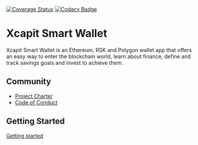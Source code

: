 [![Coverage Status](https://coveralls.io/repos/gitlab/xcapit-foss/app/badge.svg?branch=develop)](https://coveralls.io/gitlab/xcapit-foss/app?branch=develop)
[![Codacy Badge](https://app.codacy.com/project/badge/Grade/e37e8361fef04cb0af42e95ec0fce366)](https://www.codacy.com/gl/xcapit-foss/app/dashboard?utm_source=gitlab.com&utm_medium=referral&utm_content=xcapit-foss/app&utm_campaign=Badge_Grade)

# Xcapit Smart Wallet

Xcapit Smart Wallet is an Ethereum, RSK and Polygon wallet app that offers an easy way to enter the blockchain world, learn about finance, define and track savings goals and invest to achieve them.

## Community

- [Project Charter](https://xcapit-foss.gitlab.io/documentation/docs/project_charter)
- [Code of Conduct](https://gitlab.com/xcapit-foss/app/-/blob/develop/CODE_OF_CONDUCT.md)

## Getting Started

[Getting started](https://xcapit-foss.gitlab.io/documentation/docs/app-wallet/getting_started/)
